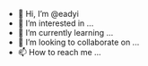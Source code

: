 - 👋 Hi, I’m @eadyi
- 👀 I’m interested in ...
- 🌱 I’m currently learning ...
- 💞️ I’m looking to collaborate on ...
- 📫 How to reach me ...

<!---
eadyi/eadyi is a ✨ special ✨ repository because its `README.md` (this file) appears on your GitHub profile.
You can click the Preview link to take a look at your changes.
--->

